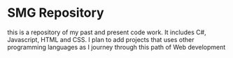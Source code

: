 # SMG Repository
this is a repository of my past and present code work.
It includes C#, Javascript, HTML and CSS. 
I plan to add projects that uses other programming languages as I journey through this path of Web development
